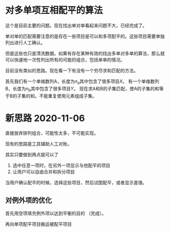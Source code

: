 # 对多单项互相配平的算法

这个是目前主要的问题。现在找出单对单看起来问题不大，已经完成了。

单对单的匹配需要注意的是存在一些项目是可以和多项配平的。这些项目需要单独列出进行人工确认。

但是这些也只是清洗数据。如果有存在某种有效的找出多单对多单的算法，那么就可以快速地一次性列出所有的可能的组合，包括单单的情况。

目前没有类似的思路。现在看一下有没有一个穷尽求和匹配的方法。

首先我们有一个单维数列A，长度为$n_a$其中包含了很多项目$X$。 有一个单维数列B，长度为$n_b$其中包含了很多项目$Y$。 现在求A和B的子集匹配，使A的子集的和等于B的子集的和。不能重复使用元素组成子集。



# 新思路 2020-11-06

直接放弃排列组合，可能性太多，不可能实现。

现有的思路是工具辅助人工对账。

其实只要做到两点就可以了

1. 选中任意一项时，在另外一项显示与他配平的项目
2. 让用户可以自由合并和拆分项目

当用户确认配平的时候，选择这些项目，然后试图配平，或者显示差值。

## 对例外项的优化

首先用空项填充例外项以达到平衡的目的 （完成）。

再向单项配平项目搬运被配平项目



